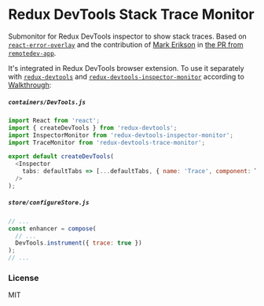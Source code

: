 # Redux DevTools Stack Trace Monitor

Submonitor for Redux DevTools inspector to show stack traces. Based on [`react-error-overlay`](https://github.com/facebook/create-react-app/tree/master/packages/react-error-overlay) and the contribution of [Mark Erikson](https://github.com/markerikson) in [the PR from `remotedev-app`](https://github.com/zalmoxisus/remotedev-app/pull/43/).

It's integrated in Redux DevTools browser extension. To use it separately with [`redux-devtools`](https://github.com/reduxjs/redux-devtools/packages/redux-devtools) and [`redux-devtools-inspector-monitor`](https://github.com/reduxjs/redux-devtools/packages/redux-devtools-inspector-monitor) according to [Walkthrough](https://github.com/reduxjs/redux-devtools/blob/master/docs/Walkthrough.md):

##### `containers/DevTools.js`

```js
import React from 'react';
import { createDevTools } from 'redux-devtools';
import InspectorMonitor from 'redux-devtools-inspector-monitor';
import TraceMonitor from 'redux-devtools-trace-monitor';

export default createDevTools(
  <Inspector
    tabs: defaultTabs => [...defaultTabs, { name: 'Trace', component: TraceMonitor }]
  />
);
```

##### `store/configureStore.js`

```js
// ...
const enhancer = compose(
  // ...
  DevTools.instrument({ trace: true })
);
// ...
```

### License

MIT
